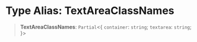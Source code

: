 # Type Alias: TextAreaClassNames

> **TextAreaClassNames**: `Partial`\<\{ `container`: `string`; `textarea`: `string`; \}\>
